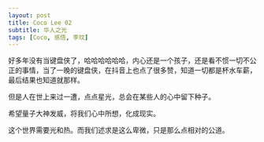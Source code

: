```yaml
---
layout: post
title: Coco Lee 02
subtitle: 华人之光
tags: [Coco, 感悟, 李玟]
---
```

好多年没有当键盘侠了，哈哈哈哈哈哈，内心还是一个孩子，还是看不惯一切不公正的事情，当了一晚的键盘侠，在抖音上也点了很多赞，知道一切都是杯水车薪，最后结果也知道就那样。

但是人在世上来过一遭，点点星光，总会在某些人的心中留下种子。

希望量子大神发威，将我们心中所想，化成现实。

这个世界需要光和热。而我们述求是这么卑微，只是那么点相对的公道。

